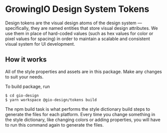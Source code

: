 # GrowingIO Design System Tokens

Design tokens are the visual design atoms of the design system — specifically, they are named entities that store visual design attributes. We use them in place of hard-coded values (such as hex values for color or pixel values for spacing) in order to maintain a scalable and consistent visual system for UI development.

## How it works

All of the style properties and assets are in this package. Make any changes to suit your needs.

To build package, run

```
$ cd gio-design
$ yarn workspace @gio-design/tokens build
```

The npm build task is what performs the style dictionary build steps to generate the files for each platform. Every time you change something in the style dictionary, like changing colors or adding properties, you will have to run this command again to generate the files.
